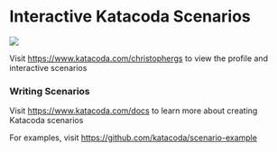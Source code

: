 # Interactive Katacoda Scenarios

[![](http://shields.katacoda.com/katacoda/christophergs/count.svg)](https://www.katacoda.com/christophergs "Get your profile on Katacoda.com")

Visit https://www.katacoda.com/christophergs to view the profile and interactive scenarios

### Writing Scenarios
Visit https://www.katacoda.com/docs to learn more about creating Katacoda scenarios

For examples, visit https://github.com/katacoda/scenario-example
